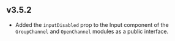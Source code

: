 ## v3.5.2

- Added the `inputDisabled` prop to the Input component of the `GroupChannel` and `OpenChannel` modules as a public interface.
